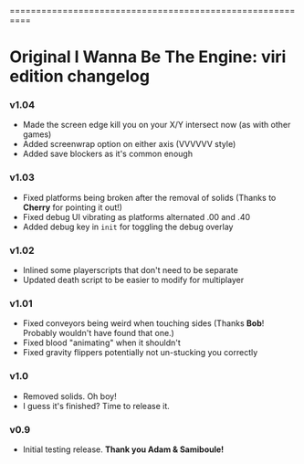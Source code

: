 

==========================================================

Original I Wanna Be The Engine: viri edition changelog
==========================================================

### v1.04
- Made the screen edge kill you on your X/Y intersect now (as with other games)
- Added screenwrap option on either axis (VVVVVV style)
- Added save blockers as it's common enough

### v1.03
- Fixed platforms being broken after the removal of solids (Thanks to **Cherry** for pointing it out!)
- Fixed debug UI vibrating as platforms alternated .00 and .40
- Added debug key in `init` for toggling the debug overlay

### v1.02
- Inlined some playerscripts that don't need to be separate
- Updated death script to be easier to modify for multiplayer

### v1.01
- Fixed conveyors being weird when touching sides (Thanks **Bob**! Probably wouldn't have found that one.)
- Fixed blood "animating" when it shouldn't
- Fixed gravity flippers potentially not un-stucking you correctly

### v1.0
- Removed solids. Oh boy!
- I guess it's finished? Time to release it.

### v0.9
- Initial testing release. **Thank you Adam & Samiboule!**
